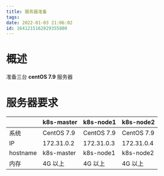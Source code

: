 ```yaml
---
title: 服务器准备
tags: 
date: 2022-01-03 21:06:02
id: 1641215162829355800
---
```

# 概述

准备三台 **centOS 7.9** 服务器

# 服务器要求

|          | k8s-master | k8s-node1  | k8s-node2  |
| -------- | ---------- | ---------- | ---------- |
| 系统     | CentOS 7.9 | CentOS 7.9 | CentOS 7.9 |
| IP       | 172.31.0.2 | 172.31.0.3 | 172.31.0.4 |
| hostname | k8s-master | k8s-node1  | k8s-node2  |
| 内存     | 4G 以上    | 4G 以上    | 4G 以上    |





















